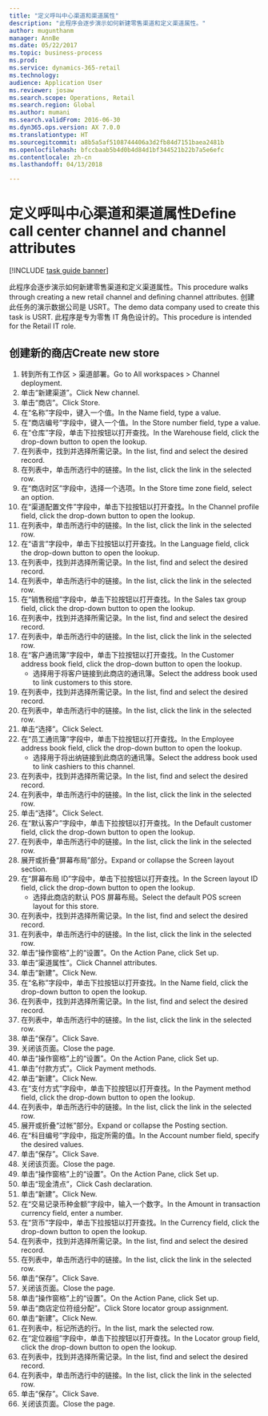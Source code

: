 ```yaml
--- 
title: "定义呼叫中心渠道和渠道属性"
description: "此程序会逐步演示如何新建零售渠道和定义渠道属性。"
author: mugunthanm
manager: AnnBe
ms.date: 05/22/2017
ms.topic: business-process
ms.prod: 
ms.service: dynamics-365-retail
ms.technology: 
audience: Application User
ms.reviewer: josaw
ms.search.scope: Operations, Retail
ms.search.region: Global
ms.author: mumani
ms.search.validFrom: 2016-06-30
ms.dyn365.ops.version: AX 7.0.0
ms.translationtype: HT
ms.sourcegitcommit: a8b5a5af5108744406a3d2fb84d7151baea2481b
ms.openlocfilehash: bfccbaab5b4d0b4d84d1bf344521b22b7a5e6efc
ms.contentlocale: zh-cn
ms.lasthandoff: 04/13/2018

---
```

# <a name="define-call-center-channel-and-channel-attributes"></a><span data-ttu-id="12a2e-103">定义呼叫中心渠道和渠道属性</span><span class="sxs-lookup"><span data-stu-id="12a2e-103">Define call center channel and channel attributes</span></span>

[!INCLUDE [task guide banner](../includes/task-guide-banner.md)]

<span data-ttu-id="12a2e-104">此程序会逐步演示如何新建零售渠道和定义渠道属性。</span><span class="sxs-lookup"><span data-stu-id="12a2e-104">This procedure walks through creating a new retail channel and defining channel attributes.</span></span> <span data-ttu-id="12a2e-105">创建此任务的演示数据公司是 USRT。</span><span class="sxs-lookup"><span data-stu-id="12a2e-105">The demo data company used to create this task is USRT.</span></span> <span data-ttu-id="12a2e-106">此程序是专为零售 IT 角色设计的。</span><span class="sxs-lookup"><span data-stu-id="12a2e-106">This procedure is intended for the Retail IT role.</span></span>


## <a name="create-new-store"></a><span data-ttu-id="12a2e-107">创建新的商店</span><span class="sxs-lookup"><span data-stu-id="12a2e-107">Create new store</span></span>
1. <span data-ttu-id="12a2e-108">转到所有工作区 > 渠道部署。</span><span class="sxs-lookup"><span data-stu-id="12a2e-108">Go to All workspaces > Channel deployment.</span></span>
2. <span data-ttu-id="12a2e-109">单击“新建渠道”。</span><span class="sxs-lookup"><span data-stu-id="12a2e-109">Click New channel.</span></span>
3. <span data-ttu-id="12a2e-110">单击“商店”。</span><span class="sxs-lookup"><span data-stu-id="12a2e-110">Click Store.</span></span>
4. <span data-ttu-id="12a2e-111">在“名称”字段中，键入一个值。</span><span class="sxs-lookup"><span data-stu-id="12a2e-111">In the Name field, type a value.</span></span>
5. <span data-ttu-id="12a2e-112">在“商店编号”字段中，键入一个值。</span><span class="sxs-lookup"><span data-stu-id="12a2e-112">In the Store number field, type a value.</span></span>
6. <span data-ttu-id="12a2e-113">在“仓库”字段，单击下拉按钮以打开查找。</span><span class="sxs-lookup"><span data-stu-id="12a2e-113">In the Warehouse field, click the drop-down button to open the lookup.</span></span>
7. <span data-ttu-id="12a2e-114">在列表中，找到并选择所需记录。</span><span class="sxs-lookup"><span data-stu-id="12a2e-114">In the list, find and select the desired record.</span></span>
8. <span data-ttu-id="12a2e-115">在列表中，单击所选行中的链接。</span><span class="sxs-lookup"><span data-stu-id="12a2e-115">In the list, click the link in the selected row.</span></span>
9. <span data-ttu-id="12a2e-116">在“商店时区”字段中，选择一个选项。</span><span class="sxs-lookup"><span data-stu-id="12a2e-116">In the Store time zone field, select an option.</span></span>
10. <span data-ttu-id="12a2e-117">在“渠道配置文件”字段中，单击下拉按钮以打开查找。</span><span class="sxs-lookup"><span data-stu-id="12a2e-117">In the Channel profile field, click the drop-down button to open the lookup.</span></span>
11. <span data-ttu-id="12a2e-118">在列表中，单击所选行中的链接。</span><span class="sxs-lookup"><span data-stu-id="12a2e-118">In the list, click the link in the selected row.</span></span>
12. <span data-ttu-id="12a2e-119">在“语言”字段中，单击下拉按钮以打开查找。</span><span class="sxs-lookup"><span data-stu-id="12a2e-119">In the Language field, click the drop-down button to open the lookup.</span></span>
13. <span data-ttu-id="12a2e-120">在列表中，找到并选择所需记录。</span><span class="sxs-lookup"><span data-stu-id="12a2e-120">In the list, find and select the desired record.</span></span>
14. <span data-ttu-id="12a2e-121">在列表中，单击所选行中的链接。</span><span class="sxs-lookup"><span data-stu-id="12a2e-121">In the list, click the link in the selected row.</span></span>
15. <span data-ttu-id="12a2e-122">在“销售税组”字段中，单击下拉按钮以打开查找。</span><span class="sxs-lookup"><span data-stu-id="12a2e-122">In the Sales tax group field, click the drop-down button to open the lookup.</span></span>
16. <span data-ttu-id="12a2e-123">在列表中，找到并选择所需记录。</span><span class="sxs-lookup"><span data-stu-id="12a2e-123">In the list, find and select the desired record.</span></span>
17. <span data-ttu-id="12a2e-124">在列表中，单击所选行中的链接。</span><span class="sxs-lookup"><span data-stu-id="12a2e-124">In the list, click the link in the selected row.</span></span>
18. <span data-ttu-id="12a2e-125">在“客户通讯簿”字段中，单击下拉按钮以打开查找。</span><span class="sxs-lookup"><span data-stu-id="12a2e-125">In the Customer address book field, click the drop-down button to open the lookup.</span></span>
    * <span data-ttu-id="12a2e-126">选择用于将客户链接到此商店的通讯簿。</span><span class="sxs-lookup"><span data-stu-id="12a2e-126">Select the address book used to link customers to this store.</span></span>  
19. <span data-ttu-id="12a2e-127">在列表中，找到并选择所需记录。</span><span class="sxs-lookup"><span data-stu-id="12a2e-127">In the list, find and select the desired record.</span></span>
20. <span data-ttu-id="12a2e-128">在列表中，单击所选行中的链接。</span><span class="sxs-lookup"><span data-stu-id="12a2e-128">In the list, click the link in the selected row.</span></span>
21. <span data-ttu-id="12a2e-129">单击“选择”。</span><span class="sxs-lookup"><span data-stu-id="12a2e-129">Click Select.</span></span>
22. <span data-ttu-id="12a2e-130">在“员工通讯簿”字段中，单击下拉按钮以打开查找。</span><span class="sxs-lookup"><span data-stu-id="12a2e-130">In the Employee address book field, click the drop-down button to open the lookup.</span></span>
    * <span data-ttu-id="12a2e-131">选择用于将出纳链接到此商店的通讯簿。</span><span class="sxs-lookup"><span data-stu-id="12a2e-131">Select the address book used to link cashiers to this channel.</span></span>  
23. <span data-ttu-id="12a2e-132">在列表中，找到并选择所需记录。</span><span class="sxs-lookup"><span data-stu-id="12a2e-132">In the list, find and select the desired record.</span></span>
24. <span data-ttu-id="12a2e-133">在列表中，单击所选行中的链接。</span><span class="sxs-lookup"><span data-stu-id="12a2e-133">In the list, click the link in the selected row.</span></span>
25. <span data-ttu-id="12a2e-134">单击“选择”。</span><span class="sxs-lookup"><span data-stu-id="12a2e-134">Click Select.</span></span>
26. <span data-ttu-id="12a2e-135">在“默认客户”字段中，单击下拉按钮以打开查找。</span><span class="sxs-lookup"><span data-stu-id="12a2e-135">In the Default customer field, click the drop-down button to open the lookup.</span></span>
27. <span data-ttu-id="12a2e-136">在列表中，单击所选行中的链接。</span><span class="sxs-lookup"><span data-stu-id="12a2e-136">In the list, click the link in the selected row.</span></span>
28. <span data-ttu-id="12a2e-137">展开或折叠“屏幕布局”部分。</span><span class="sxs-lookup"><span data-stu-id="12a2e-137">Expand or collapse the Screen layout section.</span></span>
29. <span data-ttu-id="12a2e-138">在“屏幕布局 ID”字段中，单击下拉按钮以打开查找。</span><span class="sxs-lookup"><span data-stu-id="12a2e-138">In the Screen layout ID field, click the drop-down button to open the lookup.</span></span>
    * <span data-ttu-id="12a2e-139">选择此商店的默认 POS 屏幕布局。</span><span class="sxs-lookup"><span data-stu-id="12a2e-139">Select the default POS screen layout for this store.</span></span>  
30. <span data-ttu-id="12a2e-140">在列表中，找到并选择所需记录。</span><span class="sxs-lookup"><span data-stu-id="12a2e-140">In the list, find and select the desired record.</span></span>
31. <span data-ttu-id="12a2e-141">在列表中，单击所选行中的链接。</span><span class="sxs-lookup"><span data-stu-id="12a2e-141">In the list, click the link in the selected row.</span></span>
32. <span data-ttu-id="12a2e-142">单击“操作窗格”上的“设置”。</span><span class="sxs-lookup"><span data-stu-id="12a2e-142">On the Action Pane, click Set up.</span></span>
33. <span data-ttu-id="12a2e-143">单击“渠道属性”。</span><span class="sxs-lookup"><span data-stu-id="12a2e-143">Click Channel attributes.</span></span>
34. <span data-ttu-id="12a2e-144">单击“新建”。</span><span class="sxs-lookup"><span data-stu-id="12a2e-144">Click New.</span></span>
35. <span data-ttu-id="12a2e-145">在“名称”字段中，单击下拉按钮以打开查找。</span><span class="sxs-lookup"><span data-stu-id="12a2e-145">In the Name field, click the drop-down button to open the lookup.</span></span>
36. <span data-ttu-id="12a2e-146">在列表中，找到并选择所需记录。</span><span class="sxs-lookup"><span data-stu-id="12a2e-146">In the list, find and select the desired record.</span></span>
37. <span data-ttu-id="12a2e-147">在列表中，单击所选行中的链接。</span><span class="sxs-lookup"><span data-stu-id="12a2e-147">In the list, click the link in the selected row.</span></span>
38. <span data-ttu-id="12a2e-148">单击“保存”。</span><span class="sxs-lookup"><span data-stu-id="12a2e-148">Click Save.</span></span>
39. <span data-ttu-id="12a2e-149">关闭该页面。</span><span class="sxs-lookup"><span data-stu-id="12a2e-149">Close the page.</span></span>
40. <span data-ttu-id="12a2e-150">单击“操作窗格”上的“设置”。</span><span class="sxs-lookup"><span data-stu-id="12a2e-150">On the Action Pane, click Set up.</span></span>
41. <span data-ttu-id="12a2e-151">单击“付款方式”。</span><span class="sxs-lookup"><span data-stu-id="12a2e-151">Click Payment methods.</span></span>
42. <span data-ttu-id="12a2e-152">单击“新建”。</span><span class="sxs-lookup"><span data-stu-id="12a2e-152">Click New.</span></span>
43. <span data-ttu-id="12a2e-153">在“支付方式”字段中，单击下拉按钮以打开查找。</span><span class="sxs-lookup"><span data-stu-id="12a2e-153">In the Payment method field, click the drop-down button to open the lookup.</span></span>
44. <span data-ttu-id="12a2e-154">在列表中，单击所选行中的链接。</span><span class="sxs-lookup"><span data-stu-id="12a2e-154">In the list, click the link in the selected row.</span></span>
45. <span data-ttu-id="12a2e-155">展开或折叠“过帐”部分。</span><span class="sxs-lookup"><span data-stu-id="12a2e-155">Expand or collapse the Posting section.</span></span>
46. <span data-ttu-id="12a2e-156">在“科目编号”字段中，指定所需的值。</span><span class="sxs-lookup"><span data-stu-id="12a2e-156">In the Account number field, specify the desired values.</span></span>
47. <span data-ttu-id="12a2e-157">单击“保存”。</span><span class="sxs-lookup"><span data-stu-id="12a2e-157">Click Save.</span></span>
48. <span data-ttu-id="12a2e-158">关闭该页面。</span><span class="sxs-lookup"><span data-stu-id="12a2e-158">Close the page.</span></span>
49. <span data-ttu-id="12a2e-159">单击“操作窗格”上的“设置”。</span><span class="sxs-lookup"><span data-stu-id="12a2e-159">On the Action Pane, click Set up.</span></span>
50. <span data-ttu-id="12a2e-160">单击“现金清点”，</span><span class="sxs-lookup"><span data-stu-id="12a2e-160">Click Cash declaration.</span></span>
51. <span data-ttu-id="12a2e-161">单击“新建”。</span><span class="sxs-lookup"><span data-stu-id="12a2e-161">Click New.</span></span>
52. <span data-ttu-id="12a2e-162">在“交易记录币种金额”字段中，输入一个数字。</span><span class="sxs-lookup"><span data-stu-id="12a2e-162">In the Amount in transaction currency field, enter a number.</span></span>
53. <span data-ttu-id="12a2e-163">在“货币”字段中，单击下拉按钮以打开查找。</span><span class="sxs-lookup"><span data-stu-id="12a2e-163">In the Currency field, click the drop-down button to open the lookup.</span></span>
54. <span data-ttu-id="12a2e-164">在列表中，找到并选择所需记录。</span><span class="sxs-lookup"><span data-stu-id="12a2e-164">In the list, find and select the desired record.</span></span>
55. <span data-ttu-id="12a2e-165">在列表中，单击所选行中的链接。</span><span class="sxs-lookup"><span data-stu-id="12a2e-165">In the list, click the link in the selected row.</span></span>
56. <span data-ttu-id="12a2e-166">单击“保存”。</span><span class="sxs-lookup"><span data-stu-id="12a2e-166">Click Save.</span></span>
57. <span data-ttu-id="12a2e-167">关闭该页面。</span><span class="sxs-lookup"><span data-stu-id="12a2e-167">Close the page.</span></span>
58. <span data-ttu-id="12a2e-168">单击“操作窗格”上的“设置”。</span><span class="sxs-lookup"><span data-stu-id="12a2e-168">On the Action Pane, click Set up.</span></span>
59. <span data-ttu-id="12a2e-169">单击“商店定位符组分配”。</span><span class="sxs-lookup"><span data-stu-id="12a2e-169">Click Store locator group assignment.</span></span>
60. <span data-ttu-id="12a2e-170">单击“新建”。</span><span class="sxs-lookup"><span data-stu-id="12a2e-170">Click New.</span></span>
61. <span data-ttu-id="12a2e-171">在列表中，标记所选的行。</span><span class="sxs-lookup"><span data-stu-id="12a2e-171">In the list, mark the selected row.</span></span>
62. <span data-ttu-id="12a2e-172">在“定位器组”字段中，单击下拉按钮以打开查找。</span><span class="sxs-lookup"><span data-stu-id="12a2e-172">In the Locator group field, click the drop-down button to open the lookup.</span></span>
63. <span data-ttu-id="12a2e-173">在列表中，找到并选择所需记录。</span><span class="sxs-lookup"><span data-stu-id="12a2e-173">In the list, find and select the desired record.</span></span>
64. <span data-ttu-id="12a2e-174">在列表中，单击所选行中的链接。</span><span class="sxs-lookup"><span data-stu-id="12a2e-174">In the list, click the link in the selected row.</span></span>
65. <span data-ttu-id="12a2e-175">单击“保存”。</span><span class="sxs-lookup"><span data-stu-id="12a2e-175">Click Save.</span></span>
66. <span data-ttu-id="12a2e-176">关闭该页面。</span><span class="sxs-lookup"><span data-stu-id="12a2e-176">Close the page.</span></span>


